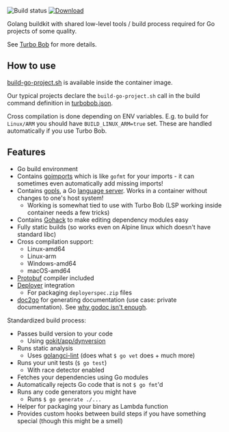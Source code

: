 ![Build status](https://github.com/function61/buildkit-golang/workflows/Build/badge.svg)
[![Download](https://img.shields.io/docker/pulls/fn61/buildkit-golang.svg?style=for-the-badge)](https://hub.docker.com/r/fn61/buildkit-golang/)

Golang buildkit with shared low-level tools / build process required for Go projects of some quality.

See [Turbo Bob](https://github.com/function61/turbobob) for more details.


How to use
----------

[build-go-project.sh](build-go-project.sh) is available inside the container image.

Our typical projects declare the `build-go-project.sh` call in the build command definition in
[turbobob.json](https://github.com/function61/turbobob/blob/51e6c7f5c5b0e7b0c244d670410e6c1a383429a6/turbobob.json#L11).

Cross compilation is done depending on ENV variables. E.g. to build for `Linux/ARM` you should have
`BUILD_LINUX_ARM=true` set. These are handled automatically if you use Turbo Bob.


Features
--------

- Go build environment
- Contains [goimports](https://pkg.go.dev/golang.org/x/tools/cmd/goimports) which is like `gofmt`
  for your imports - it can sometimes even automatically add missing imports!
- Contains [gopls](https://github.com/golang/tools/blob/master/gopls/README.md), a Go
  [language server](https://langserver.org/). Works in a container without changes to one's host system!
	* Working is somewhat tied to use with Turbo Bob (LSP working inside container needs a few tricks)
- Contains [Gohack](https://github.com/rogpeppe/gohack) to make editing dependency modules easy
- Fully static builds (so works even on Alpine linux which doesn't have standard libc)
- Cross compilation support:
	* Linux-amd64
	* Linux-arm
	* Windows-amd64
	* macOS-amd64
- [Protobuf](https://developers.google.com/protocol-buffers) compiler included
- [Deployer](https://github.com/function61/deployer) integration
	* For packaging `deployerspec.zip` files
- [doc2go](https://github.com/abhinav/doc2go/) for generating documentation (use case: private documentation). See [why godoc isn't enough](https://github.com/golang/go/issues/2381).

Standardized build process:

- Passes build version to your code
	* Using [gokit/app/dynversion](https://pkg.go.dev/github.com/function61/gokit/app/dynversion)
- Runs static analysis
	* Uses [golangci-lint](https://github.com/golangci/golangci-lint)
	  (does what `$ go vet` does + much more)
- Runs your unit tests (`$ go test`)
	* With race detector enabled
- Fetches your dependencies using Go modules
- Automatically rejects Go code that is not `$ go fmt`'d
- Runs any code generators you might have
	* Runs `$ go generate ./...`
- Helper for packaging your binary as Lambda function
- Provides custom hooks between build steps if you have something special (though this might be a smell)
